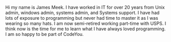 Hi my name is James Meek. I have worked in IT for over 20 years from Unix admin, windows admin, systems admin, and Systems support. I have had lots of exposure to programming but never had time to master it as I was wearing so many hats. I am now semi-retired working part-time with USPS. I think now is the time for me to learn what I have always loved programming. I am so happy to be part of CodeYou. 